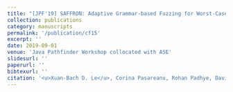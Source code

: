 ```yaml
---
title: "[JPF'19] SAFFRON: Adaptive Grammar-based Fuzzing for Worst-Case Analysis"
collection: publications
category: manuscripts
permalink: '/publication/cf15'
excerpt: ''
date: 2019-09-01
venue: 'Java Pathfinder Workshop collocated with ASE'
slidesurl: ''
paperurl: ''
bibtexurl: ''
citation: '<u>Xuan-Bach D. Le</u>, Corina Pasareanu, Rohan Padhye, David Lo, Willem Visser, and Koushik Sen'
---
```

